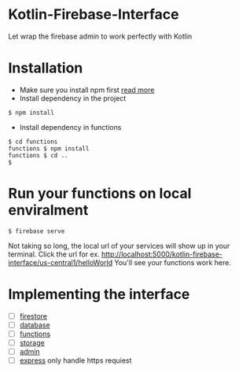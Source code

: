 # Kotlin-Firebase-Interface
Let wrap the firebase admin to work perfectly with Kotlin

# Installation
- Make sure you install npm first [read more](https://www.npmjs.com/)
- Install dependency in the project
```
$ npm install
```
- Install dependency in functions
```
$ cd functions
functions $ npm install
functions $ cd ..
$
```

# Run your functions on local enviralment
```
$ firebase serve
```
Not taking so long, the local url of your services will show up in your terminal.
Click the url for ex. [http://localhost:5000/kotlin-firebase-interface/us-central1/helloWorld](http://localhost:5000/kotlin-firebase-interface/us-central1/helloWorld) You'll see your functions work here.

# Implementing the interface
* [ ] [firestore](https://firebase.google.com/docs/reference/js/firebase.firestore)
* [ ] [database](https://firebase.google.com/docs/reference/js/firebase.database)
* [ ] [functions](https://firebase.google.com/docs/reference/js/firebase.functions)
* [ ] [storage](https://firebase.google.com/docs/reference/js/firebase.storage)
* [ ] [admin](https://firebase.google.com/docs/reference/admin/node/)
* [ ] [express](https://expressjs.com/en/4x/api.html) only handle https requiest 
